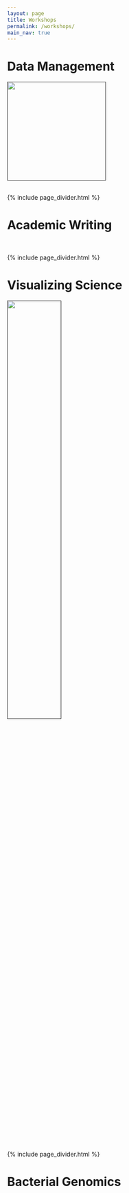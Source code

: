 ```yaml
---
layout: page
title: Workshops
permalink: /workshops/
main_nav: true
---
```


# Data Management

<a href="">
    <img src="{{ site.baseurl }}/assets/sponsors/" alt="" style="width:230px; height:auto;">
</a>

<p>
</p>

<br>
 {% include page_divider.html %}
<br>

# Academic Writing
<a href="">
<img src="{{ site.baseurl }}/assets/sponsors/" alt="">
</a>

<p>
</p>

<br>
 {% include page_divider.html %}
<br>

# Visualizing Science
<a href="">
    <img src="{{ site.baseurl }}/assets/sponsors/" style="width: 50%;" 
    alt="">
</a>

<p>
</p>

<br>
 {% include page_divider.html %}
<br>

# Bacterial Genomics

<a href="">
  <img src="{{ site.baseurl }}/assets/sponsors/" alt="">
</a>

<p>
</p>
